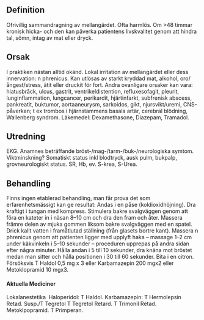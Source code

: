 ## Definition

Ofrivillig sammandragning av mellangärdet. Ofta harmlös. Om >48 timmar kronisk hicka- och den kan påverka patientens livskvalitet genom att hindra tal, sömn, intag av mat eller dryck.

## Orsak

I praktiken nästan alltid okänd. Lokal irritation av mellangärdet eller dess innervation: n phrenicus. Kan utlösas av starkt kryddad mat, alkohol, oro/ångest/stress, ätit eller druckit för fort. Andra ovanligare orsaker kan vara: hiatusbråck, ulcus, gastrit, ventrikeldistention, refluxesofagit, pleurit, lunginflammation, lungcancer, perikardit, hjärtinfarkt, subfrenisk abscess, pankreatit, buktumor, aortaaneurysm, sarkoidos, gikt, njursvikt/uremi, CNS-påverkan; t ex trombos i hjärnstammens basala artär, cerebral blödning, Wallenberg syndrom. Läkemedel: Dexamethasone, Diazepam, Tramadol.

## Utredning

EKG. Anamnes beträffande bröst-/mag-/tarm-/buk-/neurologiska symtom. Viktminskning? Somatiskt status inkl blodtryck, ausk pulm, bukpalp, grovneurologiskt status. SR, Hb, ev. S-krea, S-Urea.

## Behandling

Finns ingen etablerad behandling, man får prova det som erfarenhetsmässigt kan ge resultat: Andas i en påse (koldioxidhöjning). Dra kraftigt i tungan med kompress. Stimulera bakre svalgväggen genom att föra en kateter in i näsan 8–10 cm och dra den fram och åter. Massera främre delen av mjuka gommen liksom bakre svalgväggen med en spatel. Drick kallt vatten i framåtlutad ställning (från glasets bortre kant). Massera n phrenicus genom att patienten ligger med upplyft haka – massage 1–2 cm under käkvinkeln i 5–10 sekunder – proceduren upprepas på andra sidan efter några minuter. Hålla andan i 5 till 10 sekunder, dra knäna mot bröstet medan man sitter och hålla positionen i 30 till 60 sekunder. Bita i en citron.
Försöksvis T Haldol 0,5 mg x 3 eller Karbamazepin 200 mgx2 eller Metoklopramid 10 mgx3.

#### Aktuella Mediciner

Lokalanestetika 
Haloperidol: T Haldol.
Karbamazepin: T Hermolepsin Retad. Susp./T Tegretol T Tegretol Retard. T Trimonil Retad.
Metoklpopramid. T Primperan.

